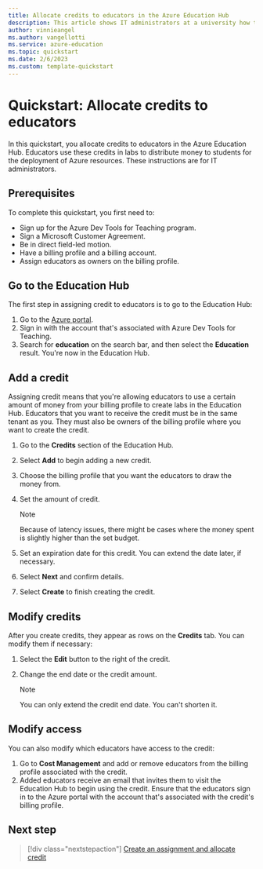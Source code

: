 ```yaml
---
title: Allocate credits to educators in the Azure Education Hub
description: This article shows IT administrators at a university how to assign credits to educators to use in Education Hub labs.
author: vinnieangel
ms.author: vangellotti
ms.service: azure-education
ms.topic: quickstart
ms.date: 2/6/2023
ms.custom: template-quickstart
---
```


# Quickstart: Allocate credits to educators

In this quickstart, you allocate credits to educators in the Azure Education Hub. Educators use these credits in labs to distribute money to students for the deployment of Azure resources. These instructions are for IT administrators.

## Prerequisites

To complete this quickstart, you first need to:

- Sign up for the Azure Dev Tools for Teaching program.
- Sign a Microsoft Customer Agreement.
- Be in direct field-led motion.
- Have a billing profile and a billing account.
- Assign educators as owners on the billing profile.

## Go to the Education Hub

The first step in assigning credit to educators is to go to the Education Hub:

1. Go to the [Azure portal](https://ms.portal.azure.com/).
2. Sign in with the account that's associated with Azure Dev Tools for Teaching.
3. Search for **education** on the search bar, and then select the **Education** result. You're now in the Education Hub.

## Add a credit

Assigning credit means that you're allowing educators to use a certain amount of money from your billing profile to create labs in the Education Hub. Educators that you want to receive the credit must be in the same tenant as you. They must also be owners of the billing profile where you want to create the credit.

1. Go to the **Credits** section of the Education Hub.
2. Select **Add** to begin adding a new credit.
3. Choose the billing profile that you want the educators to draw the money from.
4. Set the amount of credit.

   > [!NOTE]
   > Because of latency issues, there might be cases where the money spent is slightly higher than the set budget.

5. Set an expiration date for this credit. You can extend the date later, if necessary.
6. Select **Next** and confirm details.
7. Select **Create** to finish creating the credit.

## Modify credits

After you create credits, they appear as rows on the **Credits** tab. You can modify them if necessary:

1. Select the **Edit** button to the right of the credit.
2. Change the end date or the credit amount.

   > [!NOTE]
   > You can only extend the credit end date. You can't shorten it.

## Modify access

You can also modify which educators have access to the credit:

1. Go to **Cost Management** and add or remove educators from the billing profile associated with the credit.
2. Added educators receive an email that invites them to visit the Education Hub to begin using the credit. Ensure that the educators sign in to the Azure portal with the account that's associated with the credit's billing profile.

## Next step

> [!div class="nextstepaction"]
> [Create an assignment and allocate credit](create-assignment-allocate-credit.md)
